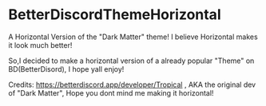 # BetterDiscordThemeHorizontal
A Horizontal Version of the "Dark Matter" theme! I believe Horizontal makes it look much better!

So,I decided to make a horizontal version of a already popular "Theme" on BD(BetterDisord), I hope yall enjoy!

Credits: https://betterdiscord.app/developer/Tropical , AKA the original dev of "Dark Matter", Hope you dont mind me making it horizontal!
